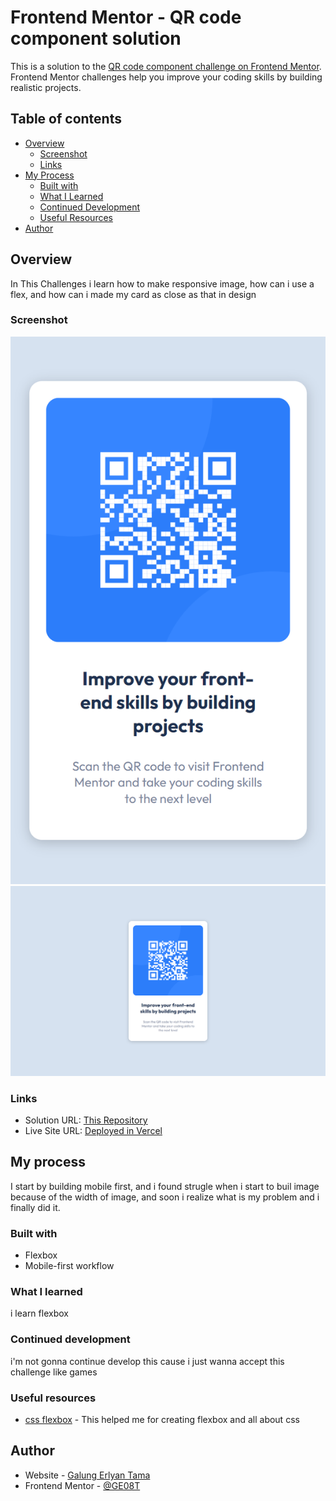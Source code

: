 # Frontend Mentor - QR code component solution

This is a solution to the [QR code component challenge on Frontend Mentor](https://www.frontendmentor.io/challenges/qr-code-component-iux_sIO_H). Frontend Mentor challenges help you improve your coding skills by building realistic projects. 

## Table of contents

- [Overview](#overview)
  - [Screenshot](#screenshot)
  - [Links](#links)
- [My Process](#my-process)
  - [Built with](#built-with)
  - [What I Learned](#what-i-learned)
  - [Continued Development](#continued-development)
  - [Useful Resources](#useful-resources)
- [Author](#author)


## Overview
In This Challenges i learn how to make responsive image, how can i use a flex, and how can i made my card as close as that in design 

### Screenshot

![mobilepreview](/screenshot/mobile-view.png)
![dekstop-preview](./screenshot/desktop-view.png)

### Links

- Solution URL: [This Repository](https://github.com/GE08T/Qr-Code-Components-Using-Mobile-First)
- Live Site URL: [Deployed in Vercel](https://qr-code-components-using-mobile-first.vercel.app/)

## My process
I start by building mobile first, and i found strugle when i start to buil image because of the width of image, and soon i realize what is my problem and i finally did it.

### Built with

- Flexbox
- Mobile-first workflow

### What I learned

i learn flexbox

### Continued development

i'm not gonna continue develop this cause i just wanna accept this challenge like games

### Useful resources

- [css flexbox](https://www.w3schools.com/css) - This helped me for creating flexbox and all about css

## Author

- Website - [Galung Erlyan Tama](https://ge08t.github.io/)
- Frontend Mentor - [@GE08T](https://www.frontendmentor.io/profile/GE08T)

